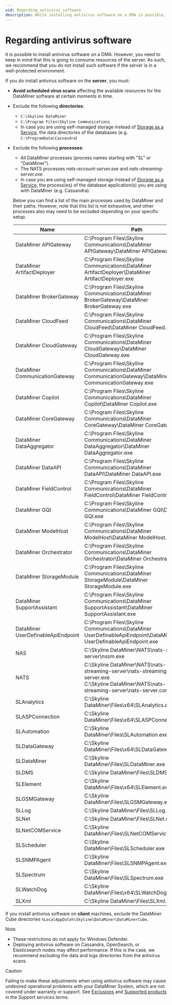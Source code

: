 ```yaml
---
uid: Regarding_antivirus_software
description: While installing antivirus software on a DMA is possible, this will consume server resources and is not recommended in a well-protected environment.
---
```


# Regarding antivirus software

It is possible to install antivirus software on a DMA. However, you need to keep in mind that this is going to consume resources of the server. As such, we recommend that you do not install such software if the server is in a well-protected environment.

If you do install antivirus software on the **server**, you must:

- **Avoid scheduled virus scans** affecting the available resources for the DataMiner software at certain moments in time.

- Exclude the following **directories**:

  - `C:\Skyline DataMiner`
  - `C:\Program Files\Skyline Communications`
  - In case you are using self-managed storage instead of [Storage as a Service](xref:STaaS), the data directories of the databases (e.g. `C:\ProgramData\Cassandra`)

- Exclude the following **processes**:

  - All DataMiner processes (process names starting with "SL" or "DataMiner").
  - The NATS processes *nats-account-server.exe* and *nats-streaming-server.exe*.
  - In case you are using self-managed storage instead of [Storage as a Service](xref:STaaS), the process(es) of the database application(s) you are using with DataMiner (e.g. Cassandra).

  Below you can find a list of the main processes used by DataMiner and their paths. However, note that this list is not exhaustive, and other processes also may need to be excluded depending on your specific setup.

  | Name                                   | Path                                                                                                                                         |
  |----------------------------------------|----------------------------------------------------------------------------------------------------------------------------------------------|
  | DataMiner APIGateway                   | C:\Program Files\Skyline Communications\DataMiner APIGateway\DataMiner APIGateway.exe                                                     |
  | DataMiner ArtifactDeployer            | C:\Program Files\Skyline Communications\DataMiner ArtifactDeployer\DataMiner ArtifactDeployer.exe                                         |
  | DataMiner BrokerGateway               | C:\Program Files\Skyline Communications\DataMiner BrokerGateway\DataMiner BrokerGateway.exe                                               |
  | DataMiner CloudFeed                   | C:\Program Files\Skyline Communications\DataMiner CloudFeed\DataMiner CloudFeed.exe                                                       |
  | DataMiner CloudGateway                | C:\Program Files\Skyline Communications\DataMiner CloudGateway\DataMiner CloudGateway.exe                                                 |
  | DataMiner CommunicationGateway        | C:\Program Files\Skyline Communications\DataMiner CommunicationGateway\DataMiner CommunicationGateway.exe                                |
  | DataMiner Copilot                     | C:\Program Files\Skyline Communications\DataMiner Copilot\DataMiner Copilot.exe                                                           |
  | DataMiner CoreGateway                 | C:\Program Files\Skyline Communications\DataMiner CoreGateway\DataMiner CoreGateway.exe                                                   |
  | DataMiner DataAggregator              | C:\Program Files\Skyline Communications\DataMiner DataAggregator\DataMiner DataAggregator.exe                                             |
  | DataMiner DataAPI                     | C:\Program Files\Skyline Communications\DataMiner DataAPI\DataMiner DataAPI.exe                                                           |
  | DataMiner FieldControl                | C:\Program Files\Skyline Communications\DataMiner FieldControl\DataMiner FieldControl.exe                                                 |
  | DataMiner GQI                         | C:\Program Files\Skyline Communications\DataMiner GQI\DataMiner GQI.exe                                                                   |
  | DataMiner ModelHost                   | C:\Program Files\Skyline Communications\DataMiner ModelHost\DataMiner ModelHost.exe                                                       |
  | DataMiner Orchestrator                | C:\Program Files\Skyline Communications\DataMiner Orchestrator\DataMiner Orchestrator.exe                                                 |
  | DataMiner StorageModule               | C:\Program Files\Skyline Communications\DataMiner StorageModule\DataMiner StorageModule.exe                                               |
  | DataMiner SupportAssistant            | C:\Program Files\Skyline Communications\DataMiner SupportAssistant\DataMiner SupportAssistant.exe                                         |
  | DataMiner UserDefinableApiEndpoint    | C:\Program Files\Skyline Communications\DataMiner UserDefinableApiEndpoint\DataMiner UserDefinableApiEndpoint.exe                         |
  | NAS                                   | C:\Skyline DataMiner\NATS\nats-account-server\nssm.exe                                                                                      |
  | NATS                                  | C:\Skyline DataMiner\NATS\nats-streaming-server\nats-streaming-server.exe <br>C:\Skyline DataMiner\NATS\nats-streaming-server\nats-server.config |
  | SLAnalytics                           | C:\Skyline DataMiner\Files\x64\SLAnalytics.exe                                                                                            |
  | SLASPConnection                       | C:\Skyline DataMiner\Files\x64\SLASPConnection.exe                                                                                        |
  | SLAutomation                          | C:\Skyline DataMiner\Files\SLAutomation.exe                                                                                               |
  | SLDataGateway                         | C:\Skyline DataMiner\Files\x64\SLDataGateway.exe                                                                                          |
  | SLDataMiner                           | C:\Skyline DataMiner\Files\SLDataMiner.exe                                                                                                |
  | SLDMS                                 | C:\Skyline DataMiner\Files\SLDMS.exe                                                                                                      |
  | SLElement                             | C:\Skyline DataMiner\Files\x64\SLElement.exe                                                                                              |
  | SLGSMGateway                          | C:\Skyline DataMiner\Files\SLGSMGateway.exe                                                                                               |
  | SLLog                                 | C:\Skyline DataMiner\Files\SLLog.exe                                                                                                      |
  | SLNet                                 | C:\Skyline DataMiner\Files\SLNet.exe                                                                                                      |
  | SLNetCOMService                       | C:\Skyline DataMiner\Files\SLNetCOMService.exe                                                                                            |
  | SLScheduler                           | C:\Skyline DataMiner\Files\SLScheduler.exe                                                                                                |
  | SLSNMPAgent                           | C:\Skyline DataMiner\Files\SLSNMPAgent.exe                                                                                                |
  | SLSpectrum                            | C:\Skyline DataMiner\Files\SLSpectrum.exe                                                                                                 |
  | SLWatchDog                            | C:\Skyline DataMiner\Files\x64\SLWatchDog.exe                                                                                             |
  | SLXml                                 | C:\Skyline DataMiner\Files\SLXml.exe                                                                                                      |

If you install antivirus software on **client** machines, exclude the DataMiner Cube directories `%LocalAppData%\Skyline\DataMiner\DataMinerCube`.

> [!NOTE]
>
> - These restrictions do not apply for Windows Defender.
> - Deploying antivirus software on Cassandra, OpenSearch, or Elasticsearch nodes may affect performance. If this is the case, we recommend excluding the data and logs directories from the antivirus scans.

> [!CAUTION]
> Failing to make these adjustments when using antivirus software may cause undesired operational problems with your DataMiner System, which are not covered under warranty or support. See [Exclusions](xref:Support_Terms_On_Premises#exclusions) and [Supported products](xref:Support_Terms_On_Premises#supported-products) in the *Support services terms*.
